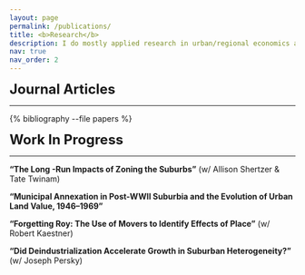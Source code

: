 ```yaml
---
layout: page
permalink: /publications/
title: <b>Research</b>
description: I do mostly applied research in urban/regional economics and local public finance.  A list of my most recent published work and some of my on-going projects is provided below.  Please feel free to reach out if you have any questions.   
nav: true
nav_order: 2
---
```

<!-- _pages/publications.md -->
<div class="publications">

<font size="5"><b> Journal Articles </b></font>
<hr>  
  {% bibliography --file papers %}
  
<font size="5"><b> Work In Progress </b></font>   
<hr>
<p><b>“The Long -Run Impacts of Zoning the Suburbs”</b> (w/ Allison Shertzer & Tate Twinam)</p>  

<p><b>“Municipal Annexation in Post-WWII Suburbia and the Evolution of Urban Land Value, 1946–1969”</b></p>  

<p><b>“Forgetting Roy: The Use of Movers to Identify Effects of Place”</b> (w/ Robert Kaestner)</p>  

<p><b>“Did Deindustrialization Accelerate Growth in Suburban Heterogeneity?”</b> (w/ Joseph Persky)</p> 
